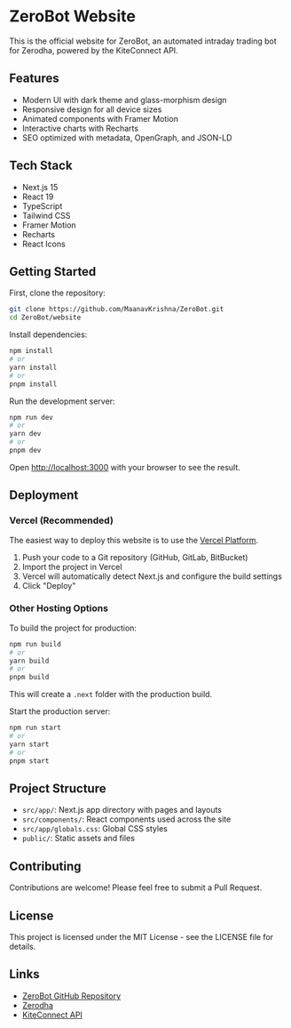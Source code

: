 # ZeroBot Website

This is the official website for ZeroBot, an automated intraday trading bot for Zerodha, powered by the KiteConnect API.

## Features

- Modern UI with dark theme and glass-morphism design
- Responsive design for all device sizes
- Animated components with Framer Motion
- Interactive charts with Recharts
- SEO optimized with metadata, OpenGraph, and JSON-LD

## Tech Stack

- Next.js 15
- React 19
- TypeScript
- Tailwind CSS
- Framer Motion
- Recharts
- React Icons

## Getting Started

First, clone the repository:

```bash
git clone https://github.com/MaanavKrishna/ZeroBot.git
cd ZeroBot/website
```

Install dependencies:

```bash
npm install
# or
yarn install
# or
pnpm install
```

Run the development server:

```bash
npm run dev
# or
yarn dev
# or
pnpm dev
```

Open [http://localhost:3000](http://localhost:3000) with your browser to see the result.

## Deployment

### Vercel (Recommended)

The easiest way to deploy this website is to use the [Vercel Platform](https://vercel.com/new).

1. Push your code to a Git repository (GitHub, GitLab, BitBucket)
2. Import the project in Vercel
3. Vercel will automatically detect Next.js and configure the build settings
4. Click "Deploy"

### Other Hosting Options

To build the project for production:

```bash
npm run build
# or
yarn build
# or
pnpm build
```

This will create a `.next` folder with the production build.

Start the production server:

```bash
npm run start
# or
yarn start
# or
pnpm start
```

## Project Structure

- `src/app/`: Next.js app directory with pages and layouts
- `src/components/`: React components used across the site
- `src/app/globals.css`: Global CSS styles
- `public/`: Static assets and files

## Contributing

Contributions are welcome! Please feel free to submit a Pull Request.

## License

This project is licensed under the MIT License - see the LICENSE file for details.

## Links

- [ZeroBot GitHub Repository](https://github.com/MaanavKrishna/ZeroBot)
- [Zerodha](https://zerodha.com/)
- [KiteConnect API](https://kite.trade/)
